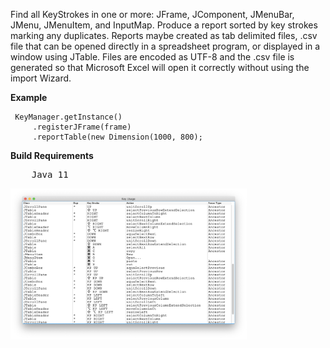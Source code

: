 Find all KeyStrokes in one or more: JFrame, JComponent, JMenuBar, JMenu, JMenuItem, and
InputMap. Produce a report sorted by key strokes marking any duplicates. Reports maybe created as tab delimited files, .csv file that can be opened directly in a spreadsheet program, or displayed in a window using JTable. Files are encoded as UTF-8 and the .csv file is generated so that Microsoft Excel will open it correctly without using the import Wizard.

<b>Example</b>

     KeyManager.getInstance()
         .registerJFrame(frame)
         .reportTable(new Dimension(1000, 800);

<b>Build Requirements</b>
<pre>
	Java 11
</pre>

<img src="doc-files/KeyReporter.jpg" width="75%">
